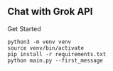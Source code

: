 ## Chat with Grok API
Get Started
```
python3 -m venv venv
source venv/bin/activate
pip install -r requirements.txt
python main.py --first_message
``` 